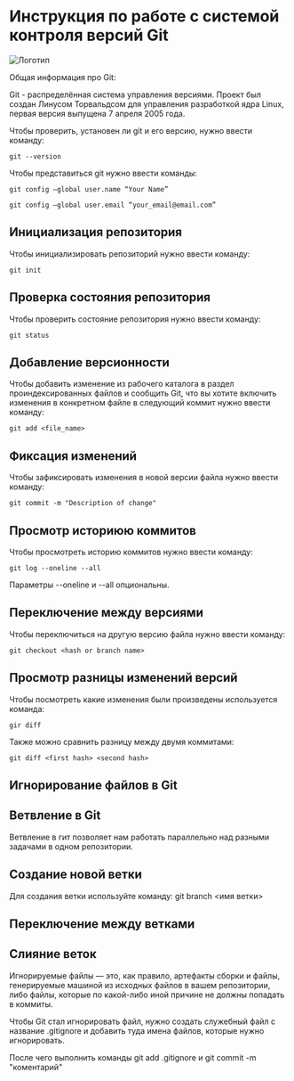 # **Инструкция по работе с системой контроля версий Git**

![Логотип](git.jpg)

Общая информация про Git:

Git - распределённая система управления версиями. Проект был создан Линусом Торвальдсом для управления разработкой ядра Linux, первая версия выпущена 7 апреля 2005 года. 

Чтобы проверить, установен ли git и его версию, нужно ввести команду:

    git --version

Чтобы представиться git нужно ввести команды:

    git config —global user.name “Your Name”

    git config —global user.email “your_email@email.com” 


## Инициализация репозитория

Чтобы инициализировать репозиторий нужно ввести команду:

    git init

## Проверка состояния репозитория

Чтобы проверить состояние репозитория нужно ввести команду:

    git status

## Добавление версионности

Чтобы добавить изменение из рабочего каталога в раздел проиндексированных файлов и сообщить Git, что вы хотите включить изменения в конкретном файле в следующий коммит нужно ввести команду:

    git add <file_name>

## Фиксация изменений

Чтобы зафиксировать изменения в новой версии файла нужно ввести команду:

    git commit -m "Description of change"

## Просмотр историюю коммитов

Чтобы просмотреть историю коммитов нужно ввести команду:

    git log --oneline --all

Параметры --oneline и --all опциональны.

## Переключение между версиями

Чтобы переключиться на другую версию файла нужно ввести команду:

    git checkout <hash or branch name>

## Просмотр разницы изменений версий

Чтобы посмотреть какие изменения были произведены используется команда:

    gir diff

Также можно сравнить разницу между двумя коммитами:

    git diff <first hash> <second hash>

## Игнорирование файлов в Git

## Ветвление в Git

Ветвление в гит позволяет нам работать параллельно над разными задачами в одном репозитории.

## Создание новой ветки

Для создания ветки используйте команду:
    git branch <имя ветки>

## Переключение между ветками

## Слияние веток

Игнорируемые файлы — это, как правило, артефакты сборки и файлы, генерируемые машиной из исходных файлов в вашем репозитории, либо файлы, которые по какой-либо иной причине не должны попадать в коммиты. 

Чтобы Git стал игнорировать файл, нужно создать служебный файл с название .gitignore и добавить туда имена файлов, которые нужно игнорировать.

После чего выполнить команды git add .gitignore и git commit -m "коментарий"